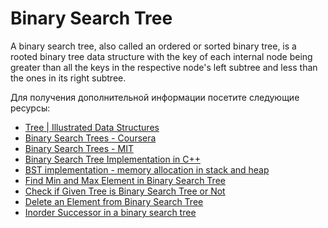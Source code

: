# Binary Search Tree

A binary search tree, also called an ordered or sorted binary tree, is a rooted binary tree data structure with the key of each internal node being greater than all the keys in the respective node's left subtree and less than the ones in its right subtree.

Для получения дополнительной информации посетите следующие ресурсы:

- [Tree | Illustrated Data Structures](https://www.youtube.com/watch?v=S2W3SXGPVyU)
- [Binary Search Trees - Coursera](https://www.coursera.org/learn/data-structures/lecture/E7cXP/introduction)
- [Binary Search Trees - MIT](https://www.youtube.com/watch?v=76dhtgZt38A)
- [Binary Search Tree Implementation in C++](https://www.youtube.com/watch?v=COZK7NATh4k&list=PL2_aWCzGMAwI3W_JlcBbtYTwiQSsOTa6P&index=29)
- [BST implementation - memory allocation in stack and heap](https://www.youtube.com/watch?v=hWokyBoo0aI&list=PL2_aWCzGMAwI3W_JlcBbtYTwiQSsOTa6P&index=30)
- [Find Min and Max Element in Binary Search Tree](https://www.youtube.com/watch?v=Ut90klNN264&list=PL2_aWCzGMAwI3W_JlcBbtYTwiQSsOTa6P&index=31)
- [Check if Given Tree is Binary Search Tree or Not](https://www.youtube.com/watch?v=yEwSGhSsT0U&list=PL2_aWCzGMAwI3W_JlcBbtYTwiQSsOTa6P&index=36)
- [Delete an Element from Binary Search Tree](https://www.youtube.com/watch?v=gcULXE7ViZw&list=PL2_aWCzGMAwI3W_JlcBbtYTwiQSsOTa6P&index=37)
- [Inorder Successor in a binary search tree](https://www.youtube.com/watch?v=5cPbNCrdotA&list=PL2_aWCzGMAwI3W_JlcBbtYTwiQSsOTa6P&index=38)
